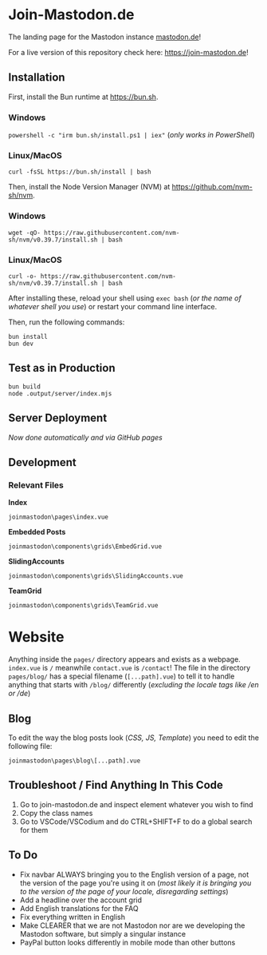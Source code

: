 # Join-Mastodon.de

The landing page for the Mastodon instance [mastodon.de](https://mastodon.de)!

For a live version of this repository check here: https://join-mastodon.de! 

## Installation

First, install the Bun runtime at https://bun.sh.

### Windows
`powershell -c "irm bun.sh/install.ps1 | iex"` (*only works in PowerShell*)

### Linux/MacOS
`curl -fsSL https://bun.sh/install | bash`

Then, install the Node Version Manager (NVM) at https://github.com/nvm-sh/nvm.

### Windows
`wget -qO- https://raw.githubusercontent.com/nvm-sh/nvm/v0.39.7/install.sh | bash`

### Linux/MacOS
`curl -o- https://raw.githubusercontent.com/nvm-sh/nvm/v0.39.7/install.sh | bash`

After installing these, reload your shell using `exec bash` (*or the name of whatever shell you use*) or restart your command line interface. 

Then, run the following commands:

```
bun install
bun dev
```

## Test as in Production

```
bun build
node .output/server/index.mjs
```

## Server Deployment

*Now done automatically and via GitHub pages*


## Development

### Relevant Files

**Index**

`joinmastodon\pages\index.vue`

**Embedded Posts**

`joinmastodon\components\grids\EmbedGrid.vue`

**SlidingAccounts**

`joinmastodon\components\grids\SlidingAccounts.vue`

**TeamGrid**

`joinmastodon\components\grids\TeamGrid.vue`

# Website

Anything inside the `pages/` directory appears and exists as a webpage. `index.vue` is `/` meanwhile `contact.vue` is `/contact`! The file in the directory `pages/blog/` has a special filename (`[...path].vue`) to tell it to handle anything that starts with `/blog/` differently (*excluding the locale tags like /en or /de*)

## Blog

To edit the way the blog posts look (*CSS, JS, Template*) you need to edit the following file:

`joinmastodon\pages\blog\[...path].vue`


## Troubleshoot / Find Anything In This Code

1. Go to join-mastodon.de and inspect element whatever you wish to find
2. Copy the class names
3. Go to VSCode/VSCodium and do CTRL+SHIFT+F to do a global search for them


## To Do

- Fix navbar ALWAYS bringing you to the English version of a page, not the version of the page you're using it on (*most likely it is bringing you to the version of the page of your locale, disregarding settings*)
- Add a headline over the account grid
- Add English translations for the FAQ
- Fix everything written in English
- Make CLEARER that we are not Mastodon nor are we developing the Mastodon software, but simply a singular instance
- PayPal button looks differently in mobile mode than other buttons